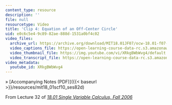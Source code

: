 ```yaml
---
content_type: resource
description: ''
file: null
resourcetype: Video
title: 'Clip 4: Equation of an Off-Center Circle'
uid: e0c6c5e4-9c89-82ae-888d-1531a0bf4c02
video_files:
  archive_url: https://archive.org/download/MIT18.01JF07/ocw-18.01-f07-lec32_300k.mp4
  video_captions_file: https://open-learning-course-data-rc.s3.amazonaws.com/18-01sc-single-variable-calculus-fall-2010/7dd47efcc9905b5cb2ec5330fc673675_XRkgBWbWvg4.vtt
  video_thumbnail_file: https://img.youtube.com/vi/XRkgBWbWvg4/default.jpg
  video_transcript_file: https://open-learning-course-data-rc.s3.amazonaws.com/18-01sc-single-variable-calculus-fall-2010/e899cf7d66238f8257586dbfa433ef3d_XRkgBWbWvg4.pdf
video_metadata:
  youtube_id: XRkgBWbWvg4
---
```


» [Accompanying Notes (PDF)]({{< baseurl >}}/resources/mit18_01scf10_ses82d)

From Lecture 32 of [_18.01 Single Variable Calculus, Fall 2006_](/courses/18-01-single-variable-calculus-fall-2006/pages/video-lectures)